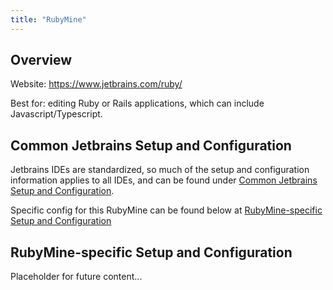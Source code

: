 ```yaml
---
title: "RubyMine"
---
```


## Overview

Website: https://www.jetbrains.com/ruby/

Best for: editing Ruby or Rails applications, which can include Javascript/Typescript.

## Common Jetbrains Setup and Configuration

Jetbrains IDEs are standardized, so much of the setup and configuration information applies to all IDEs, and can be found under [Common Jetbrains Setup and Configuration](../setup-and-config).

Specific config for this RubyMine can be found below at [RubyMine-specific Setup and Configuration](rubymine-specific-setup-and-config)

## RubyMine-specific Setup and Configuration

Placeholder for future content...
